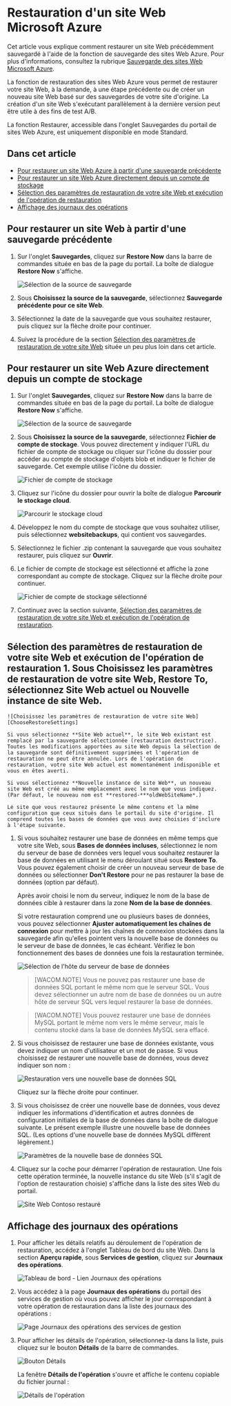 <properties linkid="web-sites-restore" urlDisplayName="Restore a Microsoft Azure web site" pageTitle="Restore a Microsoft Azure web site" metaKeywords="Azure Web Sites, Restore, restoring" description="Learn how to restore your Azure web sites from backup." metaCanonical="" services="web-sites" documentationCenter="" title="Restore a Microsoft Azure web site" authors="timamm" solutions="" writer="timamm" manager="paulettm" editor="mollybos" />

Restauration d'un site Web Microsoft Azure
==========================================

Cet article vous explique comment restaurer un site Web précédemment sauvegardé à l'aide de la fonction de sauvegarde des sites Web Azure. Pour plus d'informations, consultez la rubrique [Sauvegarde des sites Web Microsoft Azure](http://www.windowsazure.com/fr-fr/documentation/articles/web-sites-backup/).

La fonction de restauration des sites Web Azure vous permet de restaurer votre site Web, à la demande, à une étape précédente ou de créer un nouveau site Web basé sur des sauvegardes de votre site d'origine. La création d'un site Web s'exécutant parallèlement à la dernière version peut être utile à des fins de test A/B.

La fonction Restaurer, accessible dans l'onglet Sauvegardes du portail de sites Web Azure, est uniquement disponible en mode Standard.

Dans cet article
----------------

-   [Pour restaurer un site Web Azure à partir d'une sauvegarde précédente](#PreviousBackup)
-   [Pour restaurer un site Web Azure directement depuis un compte de stockage](#StorageAccount)
-   [Sélection des paramètres de restauration de votre site Web et exécution de l'opération de restauration](#RestoreSettings)
-   [Affichage des journaux des opérations](#OperationLogs)

## Pour restaurer un site Web à partir d'une sauvegarde précédente

1.  Sur l'onglet **Sauvegardes**, cliquez sur **Restore Now** dans la barre de commandes située en bas de la page du portail. La boîte de dialogue **Restore Now** s'affiche.

    ![Sélection de la source de sauvegarde](./media/web-sites-restore/01ChooseBackupSource.png)

2.  Sous **Choisissez la source de la sauvegarde**, sélectionnez **Sauvegarde précédente pour ce site Web**.
3.  Sélectionnez la date de la sauvegarde que vous souhaitez restaurer, puis cliquez sur la flèche droite pour continuer.
4.  Suivez la procédure de la section [Sélection des paramètres de restauration de votre site Web](#RestoreSettings) située un peu plus loin dans cet article.

## Pour restaurer un site Web Azure directement depuis un compte de stockage

1.  Sur l'onglet **Sauvegardes**, cliquez sur **Restore Now** dans la barre de commandes située en bas de la page du portail. La boîte de dialogue **Restore Now** s'affiche.

    ![Sélection de la source de sauvegarde](./media/web-sites-restore/01ChooseBackupSource.png)

2.  Sous **Choisissez la source de la sauvegarde**, sélectionnez **Fichier de compte de stockage**. Vous pouvez directement y indiquer l'URL du fichier de compte de stockage ou cliquer sur l'icône du dossier pour accéder au compte de stockage d'objets blob et indiquer le fichier de sauvegarde. Cet exemple utilise l'icône du dossier.

    ![Fichier de compte de stockage](./media/web-sites-restore/02StorageAccountFile.png)

3.  Cliquez sur l'icône du dossier pour ouvrir la boîte de dialogue **Parcourir le stockage cloud**.

    ![Parcourir le stockage cloud](./media/web-sites-restore/03BrowseCloudStorage.png)

4.  Développez le nom du compte de stockage que vous souhaitez utiliser, puis sélectionnez **websitebackups**, qui contient vos sauvegardes.
5.  Sélectionnez le fichier .zip contenant la sauvegarde que vous souhaitez restaurer, puis cliquez sur **Ouvrir**.
6.  Le fichier de compte de stockage est sélectionné et affiche la zone correspondant au compte de stockage. Cliquez sur la flèche droite pour continuer.

    ![Fichier de compte de stockage sélectionné](./media/web-sites-restore/04StorageAccountFileSelected.png)

7.  Continuez avec la section suivante, [Sélection des paramètres de restauration de votre site Web et exécution de l'opération de restauration](#RestoreSettings).

## Sélection des paramètres de restauration de votre site Web et exécution de l'opération de restauration 1. Sous **Choisissez les paramètres de restauration de votre site Web**, **Restore To**, sélectionnez **Site Web actuel** ou **Nouvelle instance de site Web**.

    ![Choisissez les paramètres de restauration de votre site Web][ChooseRestoreSettings]

    Si vous sélectionnez **Site Web actuel**, le site Web existant est remplacé par la sauvegarde sélectionnée (restauration destructrice). Toutes les modifications apportées au site Web depuis la sélection de la sauvegarde sont définitivement supprimées et l'opération de restauration ne peut être annulée. Lors de l'opération de restauration, votre site Web actuel est momentanément indisponible et vous en êtes averti.

    Si vous sélectionnez **Nouvelle instance de site Web**, un nouveau site Web est créé au même emplacement avec le nom que vous indiquez. (Par défaut, le nouveau nom est **restored-***oldWebSiteName*.) 

    Le site que vous restaurez présente le même contenu et la même configuration que ceux situés dans le portail du site d'origine. Il comprend toutes les bases de données que vous avez choisies d'inclure à l'étape suivante.

1.  Si vous souhaitez restaurer une base de données en même temps que votre site Web, sous **Bases de données incluses**, sélectionnez le nom du serveur de base de données vers lequel vous souhaitez restaurer la base de données en utilisant le menu déroulant situé sous **Restore To**. Vous pouvez également choisir de créer un nouveau serveur de base de données ou sélectionner **Don't Restore** pour ne pas restaurer la base de données (option par défaut).

    Après avoir choisi le nom du serveur, indiquez le nom de la base de données cible à restaurer dans la zone **Nom de la base de données**.

    Si votre restauration comprend une ou plusieurs bases de données, vous pouvez sélectionner **Ajuster automatiquement les chaînes de connexion** pour mettre à jour les chaînes de connexion stockées dans la sauvegarde afin qu'elles pointent vers la nouvelle base de données ou le serveur de base de données, le cas échéant. Vérifiez le bon fonctionnement des bases de données une fois la restauration terminée.

    ![Sélection de l'hôte du serveur de base de données](./media/web-sites-restore/06ChooseDBServer.png)

    > [WACOM.NOTE] Vous ne pouvez pas restaurer une base de données SQL portant le même nom que le serveur SQL. Vous devez sélectionner un autre nom de base de données ou un autre hôte de serveur SQL vers lequel restaurer la base de données.

    > [WACOM.NOTE] Vous pouvez restaurer une base de données MySQL portant le même nom vers le même serveur, mais le contenu stocké dans la base de données MySQL sera effacé.

2.  Si vous choisissez de restaurer une base de données existante, vous devez indiquer un nom d'utilisateur et un mot de passe. Si vous choisissez de restaurer une nouvelle base de données, vous devez indiquer son nom :

    ![Restauration vers une nouvelle base de données SQL](./media/web-sites-restore/07RestoreToNewSQLDB.png)

    Cliquez sur la flèche droite pour continuer.

3.  Si vous choisissez de créer une nouvelle base de données, vous devez indiquer les informations d'identification et autres données de configuration initiales de la base de données dans la boîte de dialogue suivante. Le présent exemple illustre une nouvelle base de données SQL. (Les options d'une nouvelle base de données MySQL diffèrent légèrement.)

    ![Paramètres de la nouvelle base de données SQL](./media/web-sites-restore/08NewSQLDBConfig.png)

4.  Cliquez sur la coche pour démarrer l'opération de restauration. Une fois cette opération terminée, la nouvelle instance du site Web (s'il s'agit de l'option de restauration choisie) s'affiche dans la liste des sites Web du portail.

    ![Site Web Contoso restauré](./media/web-sites-restore/09RestoredContosoWebSite.png)

## Affichage des journaux des opérations

1.  Pour afficher les détails relatifs au déroulement de l'opération de restauration, accédez à l'onglet Tableau de bord du site Web. Dans la section **Aperçu rapide**, sous **Services de gestion**, cliquez sur **Journaux des opérations**.

    ![Tableau de bord - Lien Journaux des opérations](./media/web-sites-restore/10DashboardOperationLogsLink.png)

2.  Vous accédez à la page **Journaux des opérations** du portail des services de gestion où vous pouvez afficher le jour correspondant à votre opération de restauration dans la liste des journaux des opérations :

    ![Page Journaux des opérations des services de gestion](./media/web-sites-restore/11ManagementServicesOperationLogsList.png)

3.  Pour afficher les détails de l'opération, sélectionnez-la dans la liste, puis cliquez sur le bouton **Détails** de la barre de commandes.

    ![Bouton Détails](./media/web-sites-restore/12DetailsButton.png)

    La fenêtre **Détails de l'opération** s'ouvre et affiche le contenu copiable du fichier journal :

    ![Détails de l'opération](./media/web-sites-restore/13OperationDetails.png)


